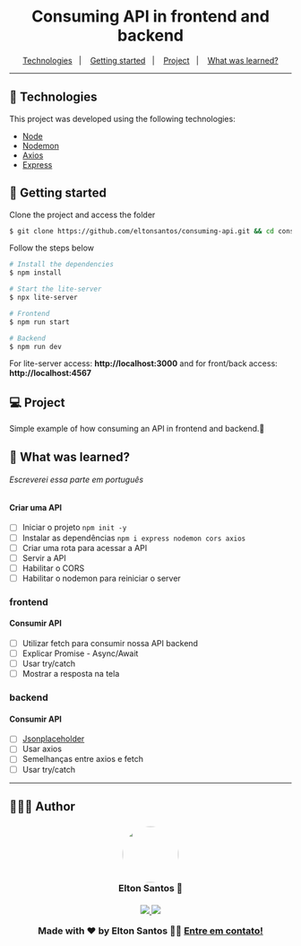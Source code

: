 <h1 align="center">
  <strong>Consuming API in frontend and backend</strong>
</h1>

<p align="center">
  <a href="#-technologies">Technologies</a>&nbsp;&nbsp;&nbsp;|&nbsp;&nbsp;&nbsp;
  <a href="#-getting-started">Getting started</a>&nbsp;&nbsp;&nbsp;|&nbsp;&nbsp;&nbsp;
  <a href="#-project">Project</a>&nbsp;&nbsp;&nbsp;|&nbsp;&nbsp;&nbsp;
  <a href="#-what-was-learned-">What was learned?</a>
<br>

---

## 🧪 Technologies

This project was developed using the following technologies:

- [Node](https://nodejs.org/)
- [Nodemon](https://www.npmjs.com/package//nodemon)
- [Axios](https://axios-http.com/)
- [Express](https://expressjs.com/)

## 🚀 Getting started

Clone the project and access the folder

```bash
$ git clone https://github.com/eltonsantos/consuming-api.git && cd consuming-api
```

Follow the steps below

```bash
# Install the dependencies
$ npm install

# Start the lite-server
$ npx lite-server

# Frontend
$ npm run start

# Backend
$ npm run dev

```
For lite-server access: **http://localhost:3000** and for front/back access: **http://localhost:4567**

## 💻 Project

Simple example of how consuming an API in frontend and backend.🥰

## 🤔 What was learned?

###### Escreverei essa parte em português

#### Criar uma API
- [ ] Iniciar o projeto `npm init -y`
- [ ] Instalar as dependências `npm i express nodemon cors axios`
- [ ] Criar uma rota para acessar a API
- [ ] Servir a API
- [ ] Habilitar o CORS
- [ ] Habilitar o nodemon para reiniciar o server

### frontend

#### Consumir API
- [ ] Utilizar fetch para consumir nossa API backend
- [ ] Explicar Promise - Async/Await
- [ ] Usar try/catch
- [ ] Mostrar a resposta na tela

### backend

#### Consumir API
- [ ] [Jsonplaceholder](https://jsonplaceholder.typicode.com/)
- [ ] Usar axios
- [ ] Semelhanças entre axios e fetch
- [ ] Usar try/catch

---

## 👨🏻‍💻 Author

<h3 align="center">
  <img style="border-radius: 50%" src="https://avatars3.githubusercontent.com/u/1292594?s=460&u=0b1bfb0fc81256c59dc33f31ce344231bd5a5286&v=4" width="100px;" alt=""/>
  <br/>
  <strong>Elton Santos</strong> 🚀
  <br/>
  <br/>

 <a href="https://www.linkedin.com/in/eltonmelosantos" alt="LinkedIn" target="blank">
    <img src="https://img.shields.io/badge/-LinkedIn-blue?style=flat-square&logo=Linkedin&logoColor=white" />
  </a>

  <a href="mailto:elton.melo.santos@gmail.com?subject=Olá%20Elton" alt="Email" target="blank">
    <img src="https://img.shields.io/badge/-Gmail-c14438?style=flat-square&logo=Gmail&logoColor=white&link=mailto:elton.melo.santos@gmail.com" />
  </a>

<br/>

Made with ❤️ by Elton Santos 👋🏽 [Entre em contato!](https://www.linkedin.com/in/eltonmelosantos/)

</h3>
